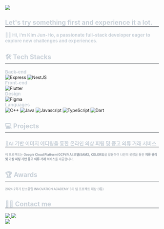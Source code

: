 <div class="container">
    <!-- Title Section -->
    <div class="header">
        <img src="https://capsule-render.vercel.app/api?type=cylinder&color=0:008cb4,100:ffffff&height=120&text=logicallaw&animation=twinkling&fontColor=000000&fontSize=40" />
    </div>
    <!-- Introduction Section -->
    <section class="introduce">
        <h1 style="border-bottom: 1px solid #21262d; color: #c9d1d9;">Let's try something first and experience it a lot.</h1>
        <p style="font-weight: 700; font-size: 15px; text-align: left; color: #c9d1d9;">
            👋🏻 Hi, I’m Kim Jun-Ho, a passionate full-stack developer eager to explore new challenges and experiences.
        </p>
    </section>
    <!-- Tech Stacks Section -->
    <section class="techstack">
        <h1 style="border-bottom: 1px solid #21262d; color: #c9d1d9;">🛠️ Tech Stacks</h1>
        <!-- Back-end -->
        <div class="stack-category" style="font-weight: 700; font-size: 15px; font-weight: bold; text-align: left; color: #c9d1d9;">
            Back-end
        </div>
        <img alt="Express" src="https://img.shields.io/badge/Express-000000?style=for-the-badge&logo=Express&logoColor=white">
        <img alt="NestJS" src="https://img.shields.io/badge/NestJS-E0234E.svg?&style=for-the-badge&logo=NestJS&logoColor=white">
        <!-- Front-end -->
        <div class="stack-category" style="font-weight: 700; font-size: 15px; font-weight: bold; text-align: left; color: #c9d1d9;">
            Front-end
        </div>
        <img alt="Flutter" src="https://img.shields.io/badge/Flutter-02569B?style=for-the-badge&logo=Flutter&logoColor=white">
        <!-- Design -->
        <div class="stack-category" style="font-weight: 700; font-size: 15px; font-weight: bold; text-align: left; color: #c9d1d9;">
            Design
        </div>
        <img alt="Figma" src="https://img.shields.io/badge/Figma-F24E1E?style=for-the-badge&logo=Figma&logoColor=white">
        <!-- Languages -->
        <div class="stack-category" style="font-weight: 700; font-size: 15px; font-weight: bold; text-align: left; color: #c9d1d9;">
            Languages
        </div>
        <img alt="C++" src="https://img.shields.io/badge/C++-00599C?style=for-the-badge&logo=C%2B%2B&logoColor=white">
        <img alt="Java" src="https://img.shields.io/badge/Java-007396?style=for-the-badge&logo=Java&logoColor=white">
        <img alt="Javascript" src="https://img.shields.io/badge/Javascript-F7DF1E?style=for-the-badge&logo=Javascript&logoColor=white">
        <img alt="TypeScript" src="https://img.shields.io/badge/TypeScript-3178C6?style=for-the-badge&logo=TypeScript&logoColor=white">
        <img alt="Dart" src="https://img.shields.io/badge/Dart-0175C2?style=for-the-badge&logo=Dart&logoColor=white">
    </section>
    <!-- Projects Section -->
    <section class="projects">
        <h1 style="border-bottom: 1px solid #21262d; color: #c9d1d9;">💻 Projects</h1>
        <h3 style="border-bottom: 1px solid #21262d; color: #c9d1d9;">👚AI 기반 이미지 에디팅을 통한 온라인 의상 피팅 및 중고 의류 거래 서비스</h3>
            <p style="color: #8b949e; font-size: 10px;">
            이 프로젝트는 <strong>Google Cloud Platform(GCP)과 AI 모델(SAM2, KOLORS)</strong>을 활용하여  
            나만의 옷장을 통한 <strong>의류 관리 및 가상 피팅 기반 중고 의류 거래 서비스</strong>를 제공합니다.
            </p>
    </section>
    <!-- Awards Section -->
    <section class="awards">
        <h1 style="border-bottom: 1px solid #21262d; color: #c9d1d9;">🏆 Awards</h1>
        <p style="color: #8b949e; font-size: 10px;">
            2024 2학기 탄소중립 INNOVATION ACADEMY 3기 팀 프로젝트 대상 (1등)
        </p>
    </section>
    <!-- Contact Section -->
    <section class="contact">
        <h1 style="border-bottom: 1px solid #21262d; color: #c9d1d9;">🧑‍💻 Contact me</h1>
        <a href="https://logicallaw.tistory.com">
            <img src="https://img.shields.io/badge/Tistory-000000?style=for-the-badge&logo=Tistory&logoColor=white">
        </a>
        <a href="mailto:logicallawbio@gmail.com">
            <img src="https://img.shields.io/badge/Gmail-EA4335?style=for-the-badge&logo=Gmail&logoColor=white">
        </a>
        <div style="text-align: left;">
            <a href="https://hits.seeyoufarm.com">
                <img src="https://hits.seeyoufarm.com/api/count/incr/badge.svg?url=https%3A%2F%2Fgithub.com%2Flogicallaw%2F&count_bg=%23000000&title_bg=%23000000&icon=github.svg&icon_color=%23FFFFFF&title=GitHub&edge_flat=false">
            </a>
        </div>
    </section>
</div>
